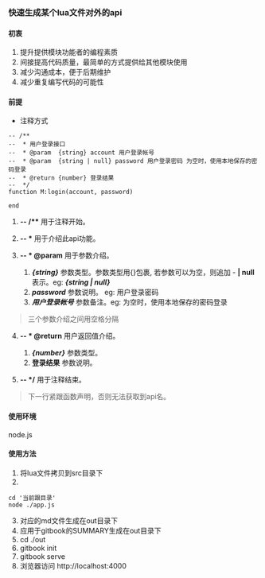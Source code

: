 ### 快速生成某个lua文件对外的api

#### 初衷
1. 提升提供模块功能者的编程素质
2. 间接提高代码质量，最简单的方式提供给其他模块使用
2. 减少沟通成本，便于后期维护
3. 减少重复编写代码的可能性

#### 前提
* 注释方式
```
-- /**
--  * 用户登录接口
--  * @param  {string} account 用户登录帐号
--  * @param  {string | null} password 用户登录密码 为空时，使用本地保存的密码登录
--  * @return {number} 登录结果
--  */
function M:login(account, password) 

end
```

1. __-- /**__
用于注释开始。

2. __--  *__
用于介绍此api功能。

3. __--  * @param__
用于参数介绍。
    1. ___{string}___ 参数类型。参数类型用{}包裹, 若参数可以为空，则追加 - __| null__ 表示。eg: ___{string | null}___
    2. ___password___ 参数说明。 eg: 用户登录密码
    3. ___用户登录帐号___ 参数备注。eg: 为空时，使用本地保存的密码登录

> 三个参数介绍之间用空格分隔

4. __--  * @return__
用户返回值介绍。
    1. ___{number}___ 参数类型。
    2. __登录结果__ 参数说明。

5. __--  */__
用于注释结束。
> 下一行紧跟函数声明，否则无法获取到api名。

#### 使用环境
node.js

#### 使用方法

1. 将lua文件拷贝到src目录下
2. 
```
cd '当前跟目录'
node ./app.js
```
3. 对应的md文件生成在out目录下
4. 应用于gitbook的SUMMARY生成在out目录下
5. cd ./out
6. gitbook init
7. gitbook serve
8. 浏览器访问 http://localhost:4000
